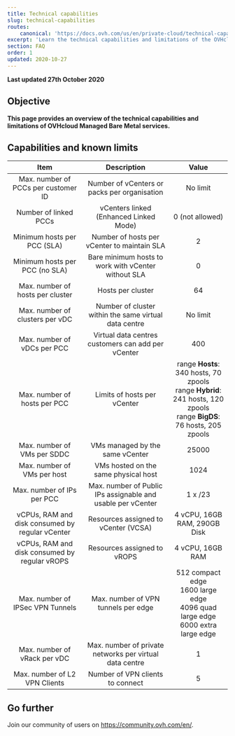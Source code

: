```yaml
---
title: Technical capabilities
slug: technical-capabilities
routes:
    canonical: 'https://docs.ovh.com/us/en/private-cloud/technical-capabilities/'
excerpt: 'Learn the technical capabilities and limitations of the OVHcloud Managed Bare Metal'
section: FAQ
order: 1
updated: 2020-10-27
---
```


**Last updated 27th October 2020**

## Objective

**This page provides an overview of the technical capabilities and limitations of OVHcloud Managed Bare Metal services.**

## Capabilities and known limits


| Item | Description | Value |
|:-----:|:-----:|:----------:|
| Max. number of PCCs per customer ID | Number of vCenters or packs per organisation | No limit |
| Number of linked PCCs | vCenters linked (Enhanced Linked Mode) | 0 (not allowed) |
| Minimum hosts per PCC (SLA) | Number of hosts per vCenter to maintain SLA | 2 |
| Minimum hosts per PCC (no SLA) | Bare minimum hosts to work with vCenter without SLA | 0 |
| Max. number of hosts per cluster | Hosts per cluster | 64 |
| Max. number of clusters per vDC | Number of cluster within the same virtual data centre | No limit |
| Max. number of vDCs per PCC | Virtual data centres customers can add per vCenter | 400 |
| Max. number of hosts per PCC | Limits of hosts per vCenter | range **Hosts**: 340 hosts, 70 zpools<br>range **Hybrid**: 241 hosts, 120 zpools<br>range **BigDS**: 76 hosts, 205 zpools |
| Max. number of VMs per SDDC | VMs managed by the same vCenter | 25000 |
| Max. number of VMs per host | VMs hosted on the same physical host | 1024 |
| Max. number of IPs per PCC |  Max. number of Public IPs assignable and usable per vCenter | 1 x /23 |
| vCPUs, RAM and disk consumed by regular vCenter | Resources assigned to vCenter (VCSA) | 4 vCPU, 16GB RAM, 290GB Disk |
| vCPUs, RAM and disk consumed by regular vROPS | Resources assigned to vROPS | 4 vCPU, 16GB RAM |
| Max. number of IPSec VPN Tunnels | Max. number of VPN tunnels per edge | 512 compact edge<br>1600 large edge<br>4096 quad large edge<br>6000 extra large edge |
| Max. number of vRack per vDC | Max. number of private networks per virtual data centre | 1 |
| Max. number of L2 VPN Clients | Number of VPN clients to connect | 5 |



## Go further

Join our community of users on <https://community.ovh.com/en/>.